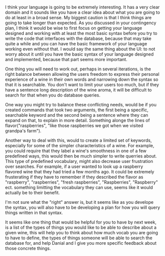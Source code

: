 I think your language is going to be extremely interesting. It has a very clear domain and it sounds like you have a  clear idea about what you are going to do at least in a broad sense. My biggest caution is that I think things are going to take longer than expected. As you discussed in your contingency plan, I think it would be wise to first focus on getting your language designed and working with at least the most basic syntax before you try to write the code that interfaces with the database, because that may take quite a while and you can have the basic framework of your language working even without that. I would say the same thing about the UI: to not worry about it until you have the basic syntax of your language designed and implemented, because that part seems more important.

One thing you will need to work out, perhaps in several iterations, is the right balance between allowing the users freedom to express their personal experience of a wine in their own words and narrowing down the syntax so that it is searchable. You don't want to limit your users too much, but if they have a sentence long description of the wine aroma, it will be difficult to search for that when you do database queries. 

One way you might try to balance these conflicting needs, would be if you created commands that took two arguments, the first being a specific, searchable keyword and the second being a sentence where they can expand on that, to explain in more detail. Something alonge the lines of flavor("raspberries", "like those raspberries we got when we visited grandpa's farm").

Another way to deal with this, would to create a limited set of keywords, especially for some of the simpler characteristics of a wine. For example, you could require that they label a wine's smoothness in one of a few predefined ways, this would then be much simpler to write querries about. This type of predefined vocabulary, might also decrease user frustration over searches. For example, if a user wanted to look up a raspberry flavored wine that they had tried a few months ago. It could be extremely frusterating if they have to remember if they described the flavor as "raspberry", "raspberries", "fresh raspberries", "Raspberries", "Raspberry" ect. something limitting the vocabulary they can use, seems like it would actually be to their benefit.

I'm not sure what the "right" answer is, but it seems like as you develope the syntax, you will also have to be developing a plan for how you will query things written in that syntax.

It seems like one thing that would be helpful for you to have by next week, is a list of the types of things you would like to be able to describe about a given wine, this will help you to think about how much vocab you are going to have to define, the types of things someone will be able to search the database for, and help Danial and I give you more specific feedback about those concrete things.

